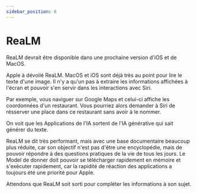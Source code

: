 ```yaml
---
sidebar_position: 8
---
```



# ReaLM

ReaLM devrait être disponible dans une prochaine version d'iOS et de MacOS.

Apple à dévoilé ReaLM. MacOS et iOS sont déjà très au point pour lire le texte d'une image. Il n'y a qu'un pas à extraire les informations affichées à l'écran et pouvoir s'en servir dans les interactions avec Siri.

Par exemple, vous naviguer sur Google Maps et celui-ci affiche les coordonnées d'un restaurant. Vous pourriez alors demander à Siri de résserver une place dans ce restaurant sans avoir à le nommer.

On voit que les Applications de l'IA sortent de l'IA générative qui sait générer du texte.

ReaLM se dit très performant, mais avec une base documentaire beaucoup plus réduite, car son objectif n'est pas d'être une encyclopédie, mais de pouvoir répondre à des questions pratiques de la vie de tous les jours. Le Model de donner doit pouvoir se télécharger rapidement en mémoire et s'exécuter rapidement, car la rapidité de réaction des applications a toujours été une priorité pour Apple.


Attendons que ReaLM soit sorti pour compléter les informations à son sujet.